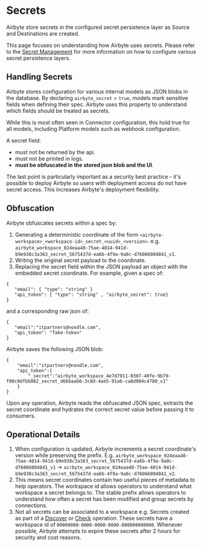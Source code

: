 # Secrets

Airbyte store secrets in the configured secret persistence layer as Source and Destinations are created.

This page focuses on understanding how Airbyte uses secrets. Please refer to the [Secret Management](../deploying-airbyte/integrations/secrets.md)
for more information on how to configure various secret persistence layers.

## Handling Secrets
Airbyte stores configuration for various internal models as JSON blobs in the database. By declaring `airbyte_secret` = `true`, models mark sensitive fields
when defining their spec. Airbyte uses this property to understand which fields should be treated as secrets.

While this is most often seen in Connector configuration, this hold true for all models, including Platform models such as webhook configuration.

A secret field:
* must not be returned by the api.
* must not be printed in logs.
* **must be obfuscated in the stored json blob and the UI**.

The last point is particularly important as a security best practice - it's possible to deploy Airbyte so users with deployment access do not have
secret access. This increases Airbyte's deployment flexibility.

## Obfuscation

Airbyte obfuscates secrets within a spec by:
1) Generating a deterministic coordinate of the form `<airbyte-workspace>_<workspace-id>_secret_<uuid>_<version>`. e.g. `airbyte_workspace_024eaa40-75ae-4014-941d-b9e938c3a363_secret_5675437d-ea6b-4f9a-9a0c-d76066004841_v1`.
2) Writing the original secret payload to the coordinate.
3) Replacing the secret field within the JSON payload an object with the embedded secret coordinate.
For example, given a spec of:
```
{
   "email": { "type": "string" }
   "api_token": { "type": "string" , "airbyte_secret": true}
}

```
and a corresponding raw json of:
```
{
   "email":"itpartners@noodle.com",
   "api_token": "fake-token"
}
```

Airbyte saves the following JSON blob:
```
{
    "email":"itpartners@noodle.com",
    "api_token":{
        "_secret":"airbyte_workspace_4e7d7911-0307-40fe-9b79-f00c0dfbb082_secret_d66baab6-3c8d-4ae5-91a6-ca8d904c4780_v1"
    }
}
```

Upon any operation, Airbyte reads the obfuscated JSON spec, extracts the secret coordinate and hydrates the correct secret value before passing it to consumers.

## Operational Details

1. When configuration is updated, Airbyte increments a secret coordinate's version while preserving the prefix.
E.g. `airbyte_workspace_024eaa40-75ae-4014-941d-b9e938c3a363_secret_5675437d-ea6b-4f9a-9a0c-d76066004841_v1` -> `airbyte_workspace_024eaa40-75ae-4014-941d-b9e938c3a363_secret_5675437d-ea6b-4f9a-9a0c-d76066004841_v2`.
2. This means secret coordinates contain two useful pieces of metadata to help operators. The workspace id allows operators to understand what workspace
a secret belongs to. The stable prefix allows operators to understand how often a secret has been modified and group secrets by connections.
3. Not all secrets can be associated to a workspace e.g. Secrets created as part of a [Discover](./airbyte-protocol/#discover) or [Check](./airbyte-protocol/#check) operation. These secrets have a workspace id of
`00000000-0000-0000-0000-000000000000`. Whenever possible, Airbyte attempts to expire these secrets after 2 hours for security and cost reasons. 
